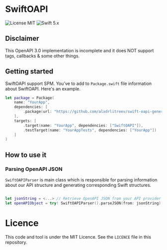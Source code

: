 # SwiftOAPI

![License MIT](https://img.shields.io/github/license/alxdrlitreev/SwiftOAPI)
![Swift 5.x](https://img.shields.io/badge/Swift-5.x-orange)

## Disclaimer

This OpenAPI 3.0 implementation is incomplete and it does NOT support tags, callbacks & some other things. 

## Getting started

SwiftOAPI support SPM. You've to add to  `Package.swift` file information about SwiftOAPI. Here's an example.

```swift
let package = Package(
    name: "YourApp",
    dependencies: [
        .package(url: "https://github.com/alxdrlitreev/swift-oapi-generator.git")
    ],
    targets: [
        .target(name: "YourApp", dependencies: ["SwiftOAPI"]),
        .testTarget(name: "YourAppTests", dependencies: ["YourApp"])
    ]
)
``` 

## How to use it

### Parsing OpenAPI JSON 

`SwiftOAPIParser` is main class which is responsible for parsing information about our API structure and generating corresponding Swift structures. 

```swift

let jsonString = <...> // Retrieve OpenAPI JSON from your API provider
let openAPIObject = try! SwiftOAPIParser().parseJSON(from: jsonString)
```

# Licence

This code and tool is under the MIT Licence. See the `LICENCE` file in this repository.


